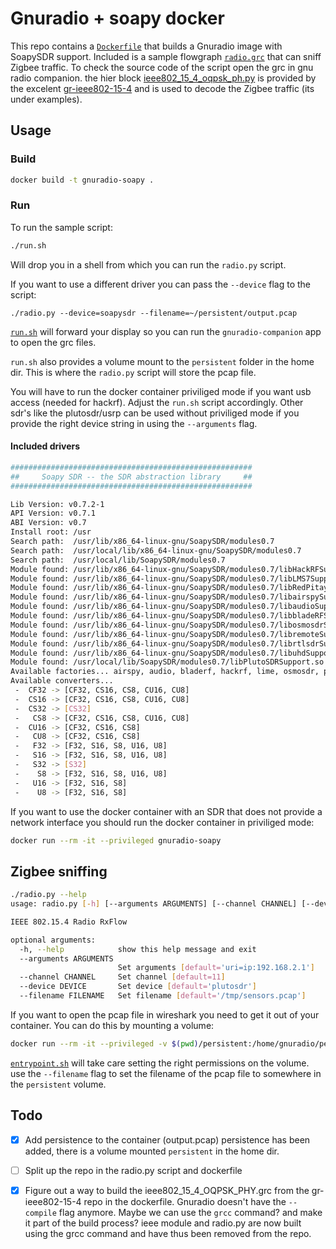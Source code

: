 # Gnuradio + soapy docker
This repo contains a [`Dockerfile`](Dockerfile) that builds a Gnuradio image with SoapySDR support.
Included is a sample flowgraph [`radio.grc`](radio.grc) that can sniff Zigbee traffic. To check the source code of the script open the grc in gnu radio companion.
the hier block [ieee802_15_4_oqpsk_ph.py](https://github.com/bastibl/gr-ieee802-15-4/blob/maint-3.10/examples/ieee802_15_4_OQPSK_PHY.grc) is provided by the excelent [gr-ieee802-15-4](https://github.com/bastibl/gr-ieee802-15-4) and is used to decode the Zigbee traffic (its under examples).

## Usage
### Build
```bash
docker build -t gnuradio-soapy .
```

### Run
To run the sample script:
```bash
./run.sh
```
Will drop you in a shell from which you can run the `radio.py` script.

If you want to use a different driver you can pass the `--device` flag to the script:
```
./radio.py --device=soapysdr --filename=~/persistent/output.pcap
```

[`run.sh`](run.sh) will forward your display so you can run the `gnuradio-companion` app to open the grc files.

`run.sh` also provides a volume mount to the `persistent` folder in the home dir. This is where the `radio.py` script will store the pcap file.

You will have to run the docker container priviliged mode if you want usb access (needed for hackrf).
Adjust the `run.sh` script accordingly. Other sdr's like the plutosdr/usrp can be used without priviliged mode if you provide the right device string in using the `--arguments` flag.

#### Included drivers
```bash
######################################################
##     Soapy SDR -- the SDR abstraction library     ##
######################################################

Lib Version: v0.7.2-1
API Version: v0.7.1
ABI Version: v0.7
Install root: /usr
Search path:  /usr/lib/x86_64-linux-gnu/SoapySDR/modules0.7
Search path:  /usr/local/lib/x86_64-linux-gnu/SoapySDR/modules0.7                (missing)
Search path:  /usr/local/lib/SoapySDR/modules0.7
Module found: /usr/lib/x86_64-linux-gnu/SoapySDR/modules0.7/libHackRFSupport.so  (0.3.3)
Module found: /usr/lib/x86_64-linux-gnu/SoapySDR/modules0.7/libLMS7Support.so    (20.01.0)
Module found: /usr/lib/x86_64-linux-gnu/SoapySDR/modules0.7/libRedPitaya.so      (0.1.1)
Module found: /usr/lib/x86_64-linux-gnu/SoapySDR/modules0.7/libairspySupport.so  (0.1.2)
Module found: /usr/lib/x86_64-linux-gnu/SoapySDR/modules0.7/libaudioSupport.so   (0.1.1)
Module found: /usr/lib/x86_64-linux-gnu/SoapySDR/modules0.7/libbladeRFSupport.so (0.4.1)
Module found: /usr/lib/x86_64-linux-gnu/SoapySDR/modules0.7/libosmosdrSupport.so (0.2.5)
Module found: /usr/lib/x86_64-linux-gnu/SoapySDR/modules0.7/libremoteSupport.so  (0.5.1)
Module found: /usr/lib/x86_64-linux-gnu/SoapySDR/modules0.7/librtlsdrSupport.so  (0.3.0)
Module found: /usr/lib/x86_64-linux-gnu/SoapySDR/modules0.7/libuhdSupport.so     (0.3.6)
Module found: /usr/local/lib/SoapySDR/modules0.7/libPlutoSDRSupport.so           (0.2.1-a07c372)
Available factories... airspy, audio, bladerf, hackrf, lime, osmosdr, plutosdr, redpitaya, remote, rtlsdr, uhd
Available converters...
 -  CF32 -> [CF32, CS16, CS8, CU16, CU8]
 -  CS16 -> [CF32, CS16, CS8, CU16, CU8]
 -  CS32 -> [CS32]
 -   CS8 -> [CF32, CS16, CS8, CU16, CU8]
 -  CU16 -> [CF32, CS16, CS8]
 -   CU8 -> [CF32, CS16, CS8]
 -   F32 -> [F32, S16, S8, U16, U8]
 -   S16 -> [F32, S16, S8, U16, U8]
 -   S32 -> [S32]
 -    S8 -> [F32, S16, S8, U16, U8]
 -   U16 -> [F32, S16, S8]
 -    U8 -> [F32, S16, S8]
```

If you want to use the docker container with an SDR that does not provide a network interface you should run the docker container in priviliged mode:
```bash
docker run --rm -it --privileged gnuradio-soapy
```

## Zigbee sniffing
```bash
./radio.py --help
usage: radio.py [-h] [--arguments ARGUMENTS] [--channel CHANNEL] [--device DEVICE] [--filename FILENAME]

IEEE 802.15.4 Radio RxFlow

optional arguments:
  -h, --help            show this help message and exit
  --arguments ARGUMENTS
                        Set arguments [default='uri=ip:192.168.2.1']
  --channel CHANNEL     Set channel [default=11]
  --device DEVICE       Set device [default='plutosdr']
  --filename FILENAME   Set filename [default='/tmp/sensors.pcap']

```

If you want to open the pcap file in wireshark you need to get it out of your container. You can do this by mounting a volume:
```bash
docker run --rm -it --privileged -v $(pwd)/persistent:/home/gnuradio/persistent gnuradio-soapy
```
[`entrypoint.sh`](entrypoint.sh) will take care setting the right permissions on the volume.
use the `--filename` flag to set the filename of the pcap file to somewhere in the `persistent` volume.


## Todo
- [x] Add persistence to the container (output.pcap) persistence has been added, there is a volume mounted `persistent` in the home dir.
- [ ] Split up the repo in the radio.py script and dockerfile
- [x] Figure out a way to build the ieee802_15_4_OQPSK_PHY.grc from the gr-ieee802-15-4 repo in the dockerfile. Gnuradio doesn't have the `--compile` flag anymore. Maybe we can use the `grcc` command? and make it part of the build process? ieee module and radio.py are now built using the grcc command and have thus been removed from the repo.


